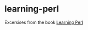 # learning-perl

Excersises from the book [Learning Perl](https://www.bol.com/nl/nl/p/learning-perl/9300000043081531/)

